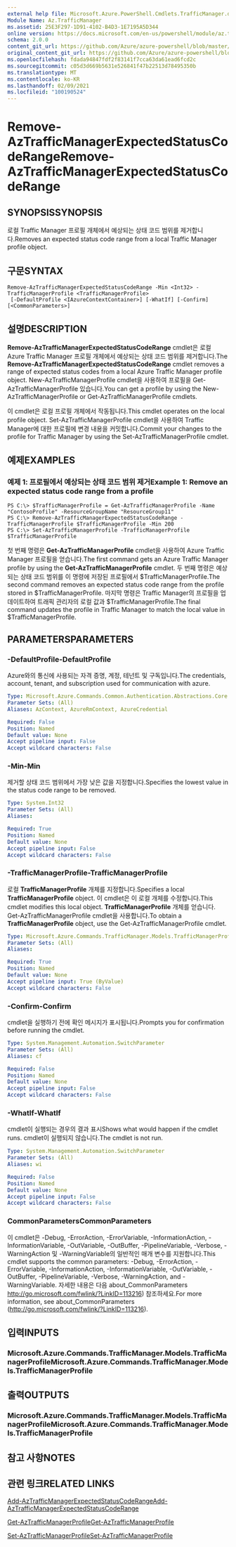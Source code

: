 ```yaml
---
external help file: Microsoft.Azure.PowerShell.Cmdlets.TrafficManager.dll-Help.xml
Module Name: Az.TrafficManager
ms.assetid: 25E3F297-1D91-4102-B4D3-1E7195A5D344
online version: https://docs.microsoft.com/en-us/powershell/module/az.trafficmanager/remove-aztrafficmanagerexpectedstatuscoderange
schema: 2.0.0
content_git_url: https://github.com/Azure/azure-powershell/blob/master/src/TrafficManager/TrafficManager/help/Remove-AzTrafficManagerExpectedStatusCodeRange.md
original_content_git_url: https://github.com/Azure/azure-powershell/blob/master/src/TrafficManager/TrafficManager/help/Remove-AzTrafficManagerExpectedStatusCodeRange.md
ms.openlocfilehash: fdada94847fdf2f83141f7cca63da61ead6fcd2c
ms.sourcegitcommit: c05d3d669b5631e526841f47b22513d78495350b
ms.translationtype: MT
ms.contentlocale: ko-KR
ms.lasthandoff: 02/09/2021
ms.locfileid: "100190524"
---
```

# <span data-ttu-id="66b99-101">Remove-AzTrafficManagerExpectedStatusCodeRange</span><span class="sxs-lookup"><span data-stu-id="66b99-101">Remove-AzTrafficManagerExpectedStatusCodeRange</span></span>

## <span data-ttu-id="66b99-102">SYNOPSIS</span><span class="sxs-lookup"><span data-stu-id="66b99-102">SYNOPSIS</span></span>
<span data-ttu-id="66b99-103">로컬 Traffic Manager 프로필 개체에서 예상되는 상태 코드 범위를 제거합니다.</span><span class="sxs-lookup"><span data-stu-id="66b99-103">Removes an expected status code range from a local Traffic Manager profile object.</span></span>

## <span data-ttu-id="66b99-104">구문</span><span class="sxs-lookup"><span data-stu-id="66b99-104">SYNTAX</span></span>

```
Remove-AzTrafficManagerExpectedStatusCodeRange -Min <Int32> -TrafficManagerProfile <TrafficManagerProfile>
 [-DefaultProfile <IAzureContextContainer>] [-WhatIf] [-Confirm] [<CommonParameters>]
```

## <span data-ttu-id="66b99-105">설명</span><span class="sxs-lookup"><span data-stu-id="66b99-105">DESCRIPTION</span></span>
<span data-ttu-id="66b99-106">**Remove-AzTrafficManagerExpectedStatusCodeRange** cmdlet은 로컬 Azure Traffic Manager 프로필 개체에서 예상되는 상태 코드 범위를 제거합니다.</span><span class="sxs-lookup"><span data-stu-id="66b99-106">The **Remove-AzTrafficManagerExpectedStatusCodeRange** cmdlet removes a range of expected status codes from a local Azure Traffic Manager profile object.</span></span>
<span data-ttu-id="66b99-107">New-AzTrafficManagerProfile cmdlet을 사용하여 프로필을 Get-AzTrafficManagerProfile 있습니다.</span><span class="sxs-lookup"><span data-stu-id="66b99-107">You can get a profile by using the New-AzTrafficManagerProfile or Get-AzTrafficManagerProfile cmdlets.</span></span>

<span data-ttu-id="66b99-108">이 cmdlet은 로컬 프로필 개체에서 작동됩니다.</span><span class="sxs-lookup"><span data-stu-id="66b99-108">This cmdlet operates on the local profile object.</span></span>
<span data-ttu-id="66b99-109">Set-AzTrafficManagerProfile cmdlet을 사용하여 Traffic Manager에 대한 프로필에 변경 내용을 커밋합니다.</span><span class="sxs-lookup"><span data-stu-id="66b99-109">Commit your changes to the profile for Traffic Manager by using the Set-AzTrafficManagerProfile cmdlet.</span></span>

## <span data-ttu-id="66b99-110">예제</span><span class="sxs-lookup"><span data-stu-id="66b99-110">EXAMPLES</span></span>

### <span data-ttu-id="66b99-111">예제 1: 프로필에서 예상되는 상태 코드 범위 제거</span><span class="sxs-lookup"><span data-stu-id="66b99-111">Example 1: Remove an expected status code range from a profile</span></span>
```
PS C:\> $TrafficManagerProfile = Get-AzTrafficManagerProfile -Name "ContosoProfile" -ResourceGroupName "ResourceGroup11"
PS C:\> Remove-AzTrafficManagerExpectedStatusCodeRange -TrafficManagerProfile $TrafficManagerProfile -Min 200
PS C:\> Set-AzTrafficManagerProfile -TrafficManagerProfile $TrafficManagerProfile
```

<span data-ttu-id="66b99-112">첫 번째 명령은 **Get-AzTrafficManagerProfile** cmdlet을 사용하여 Azure Traffic Manager 프로필을 얻습니다.</span><span class="sxs-lookup"><span data-stu-id="66b99-112">The first command gets an Azure Traffic Manager profile by using the **Get-AzTrafficManagerProfile** cmdlet.</span></span>
<span data-ttu-id="66b99-113">두 번째 명령은 예상되는 상태 코드 범위를 이 명령에 저장된 프로필에서 $TrafficManagerProfile.</span><span class="sxs-lookup"><span data-stu-id="66b99-113">The second command removes an expected status code range from the profile stored in $TrafficManagerProfile.</span></span>
<span data-ttu-id="66b99-114">마지막 명령은 Traffic Manager의 프로필을 업데이트하여 트래픽 관리자의 로컬 값과 $TrafficManagerProfile.</span><span class="sxs-lookup"><span data-stu-id="66b99-114">The final command updates the profile in Traffic Manager to match the local value in $TrafficManagerProfile.</span></span>

## <span data-ttu-id="66b99-115">PARAMETERS</span><span class="sxs-lookup"><span data-stu-id="66b99-115">PARAMETERS</span></span>

### <span data-ttu-id="66b99-116">-DefaultProfile</span><span class="sxs-lookup"><span data-stu-id="66b99-116">-DefaultProfile</span></span>
<span data-ttu-id="66b99-117">Azure와의 통신에 사용되는 자격 증명, 계정, 테넌트 및 구독입니다.</span><span class="sxs-lookup"><span data-stu-id="66b99-117">The credentials, account, tenant, and subscription used for communication with azure.</span></span>

```yaml
Type: Microsoft.Azure.Commands.Common.Authentication.Abstractions.Core.IAzureContextContainer
Parameter Sets: (All)
Aliases: AzContext, AzureRmContext, AzureCredential

Required: False
Position: Named
Default value: None
Accept pipeline input: False
Accept wildcard characters: False
```

### <span data-ttu-id="66b99-118">-Min</span><span class="sxs-lookup"><span data-stu-id="66b99-118">-Min</span></span>
<span data-ttu-id="66b99-119">제거할 상태 코드 범위에서 가장 낮은 값을 지정합니다.</span><span class="sxs-lookup"><span data-stu-id="66b99-119">Specifies the lowest value in the status code range to be removed.</span></span>

```yaml
Type: System.Int32
Parameter Sets: (All)
Aliases:

Required: True
Position: Named
Default value: None
Accept pipeline input: False
Accept wildcard characters: False
```

### <span data-ttu-id="66b99-120">-TrafficManagerProfile</span><span class="sxs-lookup"><span data-stu-id="66b99-120">-TrafficManagerProfile</span></span>
<span data-ttu-id="66b99-121">로컬 **TrafficManagerProfile** 개체를 지정합니다.</span><span class="sxs-lookup"><span data-stu-id="66b99-121">Specifies a local **TrafficManagerProfile** object.</span></span>
<span data-ttu-id="66b99-122">이 cmdlet은 이 로컬 개체를 수정합니다.</span><span class="sxs-lookup"><span data-stu-id="66b99-122">This cmdlet modifies this local object.</span></span>
<span data-ttu-id="66b99-123">**TrafficManagerProfile** 개체를 얻습니다. Get-AzTrafficManagerProfile cmdlet을 사용합니다.</span><span class="sxs-lookup"><span data-stu-id="66b99-123">To obtain a **TrafficManagerProfile** object, use the Get-AzTrafficManagerProfile cmdlet.</span></span>

```yaml
Type: Microsoft.Azure.Commands.TrafficManager.Models.TrafficManagerProfile
Parameter Sets: (All)
Aliases:

Required: True
Position: Named
Default value: None
Accept pipeline input: True (ByValue)
Accept wildcard characters: False
```

### <span data-ttu-id="66b99-124">-Confirm</span><span class="sxs-lookup"><span data-stu-id="66b99-124">-Confirm</span></span>
<span data-ttu-id="66b99-125">cmdlet을 실행하기 전에 확인 메시지가 표시됩니다.</span><span class="sxs-lookup"><span data-stu-id="66b99-125">Prompts you for confirmation before running the cmdlet.</span></span>

```yaml
Type: System.Management.Automation.SwitchParameter
Parameter Sets: (All)
Aliases: cf

Required: False
Position: Named
Default value: None
Accept pipeline input: False
Accept wildcard characters: False
```

### <span data-ttu-id="66b99-126">-WhatIf</span><span class="sxs-lookup"><span data-stu-id="66b99-126">-WhatIf</span></span>
<span data-ttu-id="66b99-127">cmdlet이 실행되는 경우의 결과 표시</span><span class="sxs-lookup"><span data-stu-id="66b99-127">Shows what would happen if the cmdlet runs.</span></span> <span data-ttu-id="66b99-128">cmdlet이 실행되지 않습니다.</span><span class="sxs-lookup"><span data-stu-id="66b99-128">The cmdlet is not run.</span></span>

```yaml
Type: System.Management.Automation.SwitchParameter
Parameter Sets: (All)
Aliases: wi

Required: False
Position: Named
Default value: None
Accept pipeline input: False
Accept wildcard characters: False
```

### <span data-ttu-id="66b99-129">CommonParameters</span><span class="sxs-lookup"><span data-stu-id="66b99-129">CommonParameters</span></span>
<span data-ttu-id="66b99-130">이 cmdlet은 -Debug, -ErrorAction, -ErrorVariable, -InformationAction, -InformationVariable, -OutVariable, -OutBuffer, -PipelineVariable, -Verbose, -WarningAction 및 -WarningVariable의 일반적인 매개 변수를 지원합니다.</span><span class="sxs-lookup"><span data-stu-id="66b99-130">This cmdlet supports the common parameters: -Debug, -ErrorAction, -ErrorVariable, -InformationAction, -InformationVariable, -OutVariable, -OutBuffer, -PipelineVariable, -Verbose, -WarningAction, and -WarningVariable.</span></span> <span data-ttu-id="66b99-131">자세한 내용은 다음 about_CommonParameters http://go.microsoft.com/fwlink/?LinkID=113216) 참조하세요.</span><span class="sxs-lookup"><span data-stu-id="66b99-131">For more information, see about_CommonParameters (http://go.microsoft.com/fwlink/?LinkID=113216).</span></span>

## <span data-ttu-id="66b99-132">입력</span><span class="sxs-lookup"><span data-stu-id="66b99-132">INPUTS</span></span>

### <span data-ttu-id="66b99-133">Microsoft.Azure.Commands.TrafficManager.Models.TrafficManagerProfile</span><span class="sxs-lookup"><span data-stu-id="66b99-133">Microsoft.Azure.Commands.TrafficManager.Models.TrafficManagerProfile</span></span>

## <span data-ttu-id="66b99-134">출력</span><span class="sxs-lookup"><span data-stu-id="66b99-134">OUTPUTS</span></span>

### <span data-ttu-id="66b99-135">Microsoft.Azure.Commands.TrafficManager.Models.TrafficManagerProfile</span><span class="sxs-lookup"><span data-stu-id="66b99-135">Microsoft.Azure.Commands.TrafficManager.Models.TrafficManagerProfile</span></span>

## <span data-ttu-id="66b99-136">참고 사항</span><span class="sxs-lookup"><span data-stu-id="66b99-136">NOTES</span></span>

## <span data-ttu-id="66b99-137">관련 링크</span><span class="sxs-lookup"><span data-stu-id="66b99-137">RELATED LINKS</span></span>

[<span data-ttu-id="66b99-138">Add-AzTrafficManagerExpectedStatusCodeRange</span><span class="sxs-lookup"><span data-stu-id="66b99-138">Add-AzTrafficManagerExpectedStatusCodeRange</span></span>](./Add-AzTrafficManagerExpectedStatusCodeRange.md)

[<span data-ttu-id="66b99-139">Get-AzTrafficManagerProfile</span><span class="sxs-lookup"><span data-stu-id="66b99-139">Get-AzTrafficManagerProfile</span></span>](./Get-AzTrafficManagerProfile.md)

[<span data-ttu-id="66b99-140">Set-AzTrafficManagerProfile</span><span class="sxs-lookup"><span data-stu-id="66b99-140">Set-AzTrafficManagerProfile</span></span>](./Set-AzTrafficManagerProfile.md)
